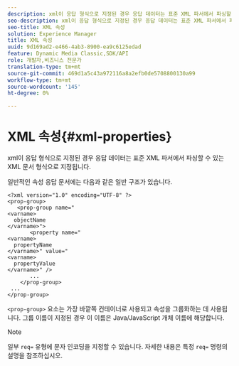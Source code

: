 ```yaml
---
description: xml이 응답 형식으로 지정된 경우 응답 데이터는 표준 XML 파서에서 파싱할 수 있는 XML 문서 형식으로 지정됩니다.
seo-description: xml이 응답 형식으로 지정된 경우 응답 데이터는 표준 XML 파서에서 파싱할 수 있는 XML 문서 형식으로 지정됩니다.
seo-title: XML 속성
solution: Experience Manager
title: XML 속성
uuid: 9d169ad2-e466-4ab3-8900-ea9c6125edad
feature: Dynamic Media Classic,SDK/API
role: 개발자,비즈니스 전문가
translation-type: tm+mt
source-git-commit: 469d1a5c43a972116a8a2efb0de5708800130a99
workflow-type: tm+mt
source-wordcount: '145'
ht-degree: 0%

---
```



# XML 속성{#xml-properties}

xml이 응답 형식으로 지정된 경우 응답 데이터는 표준 XML 파서에서 파싱할 수 있는 XML 문서 형식으로 지정됩니다.

일반적인 속성 응답 문서에는 다음과 같은 일반 구조가 있습니다.

```
<?xml version="1.0" encoding="UTF-8" ?>
<prop-group>
   <prop-group name="
<varname>
  objectName
</varname>">
       <property name="
<varname>
  propertyName
</varname>" value="
<varname>
  propertyValue
</varname>" />
       ...
    </prop-group>
 ...
</prop-group>
```

`<prop-group>` 요소는 가장 바깥쪽 컨테이너로 사용되고 속성을 그룹화하는 데 사용됩니다. 그룹 이름이 지정된 경우 이 이름은 Java/JavaScript 개체 이름에 해당합니다.

>[!NOTE]
>
>일부 `req=` 유형에 문자 인코딩을 지정할 수 있습니다. 자세한 내용은 특정 `req=` 명령의 설명을 참조하십시오.

